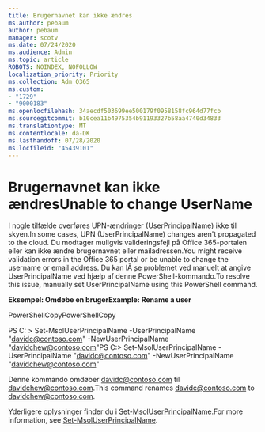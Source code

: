 ```yaml
---
title: Brugernavnet kan ikke ændres
ms.author: pebaum
author: pebaum
manager: scotv
ms.date: 07/24/2020
ms.audience: Admin
ms.topic: article
ROBOTS: NOINDEX, NOFOLLOW
localization_priority: Priority
ms.collection: Adm_O365
ms.custom:
- "1729"
- "9000183"
ms.openlocfilehash: 34aecdf503699ee500179f0958158fc964d77fcb
ms.sourcegitcommit: b10cea11b4975354b91193327b58aa4740d34833
ms.translationtype: MT
ms.contentlocale: da-DK
ms.lasthandoff: 07/28/2020
ms.locfileid: "45439101"
---
```

# <a name="unable-to-change-username"></a><span data-ttu-id="5cd88-102">Brugernavnet kan ikke ændres</span><span class="sxs-lookup"><span data-stu-id="5cd88-102">Unable to change UserName</span></span>

<span data-ttu-id="5cd88-103">I nogle tilfælde overføres UPN-ændringer (UserPrincipalName) ikke til skyen.</span><span class="sxs-lookup"><span data-stu-id="5cd88-103">In some cases, UPN (UserPrincipalName) changes aren't propagated to the cloud.</span></span> <span data-ttu-id="5cd88-104">Du modtager muligvis valideringsfejl på Office 365-portalen eller kan ikke ændre brugernavnet eller mailadressen.</span><span class="sxs-lookup"><span data-stu-id="5cd88-104">You might receive validation errors in the Office 365 portal or be unable to change the username or email address.</span></span> <span data-ttu-id="5cd88-105">Du kan lÃ ̧se problemet ved manuelt at angive UserPrincipalName ved hjælp af denne PowerShell-kommando.</span><span class="sxs-lookup"><span data-stu-id="5cd88-105">To resolve this issue, manually set UserPrincipalName using this PowerShell command.</span></span>

<span data-ttu-id="5cd88-106">**Eksempel: Omdøbe en bruger**</span><span class="sxs-lookup"><span data-stu-id="5cd88-106">**Example: Rename a user**</span></span>

<span data-ttu-id="5cd88-107">PowerShellCopy</span><span class="sxs-lookup"><span data-stu-id="5cd88-107">PowerShellCopy</span></span>

<span data-ttu-id="5cd88-108">PS C: \> Set-MsolUserPrincipalName -UserPrincipalName "davidc@contoso.com" -NewUserPrincipalName "davidchew@contoso.com"</span><span class="sxs-lookup"><span data-stu-id="5cd88-108">PS C:\> Set-MsolUserPrincipalName -UserPrincipalName "davidc@contoso.com" -NewUserPrincipalName "davidchew@contoso.com"</span></span>

<span data-ttu-id="5cd88-109">Denne kommando omdøber davidc@contoso.com til davidchew@contoso.com.</span><span class="sxs-lookup"><span data-stu-id="5cd88-109">This command renames davidc@contoso.com to davidchew@contoso.com.</span></span>

<span data-ttu-id="5cd88-110">Yderligere oplysninger finder du i [Set-MsolUserPrincipalName](https://docs.microsoft.com/powershell/module/msonline/set-msoluserprincipalname?view=azureadps-1.0).</span><span class="sxs-lookup"><span data-stu-id="5cd88-110">For more information, see [Set-MsolUserPrincipalName](https://docs.microsoft.com/powershell/module/msonline/set-msoluserprincipalname?view=azureadps-1.0).</span></span>